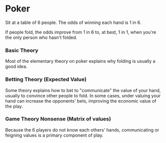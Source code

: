 # Poker

Sit at a table of 6 people. The odds of winning each hand is 1 in 6.

If people fold, the odds improve from 1 in 6 to, at best, 1 in 1, when you're the only person who hasn't folded.

### Basic Theory
Most of the elementary theory on poker explains why folding is usually a good idea.

### Betting Theory (Expected Value)
Some theory explains how to bet to "communicate" the value of your hand, usually to convince other people to fold. In some cases, under valuing your hand can increase the opponents' bets, improving the economic value of the play.

### Game Theory Nonsense (Matrix of values)
Because the 6 players do not know each others' hands, communicating or feigning values is a primary component of play.